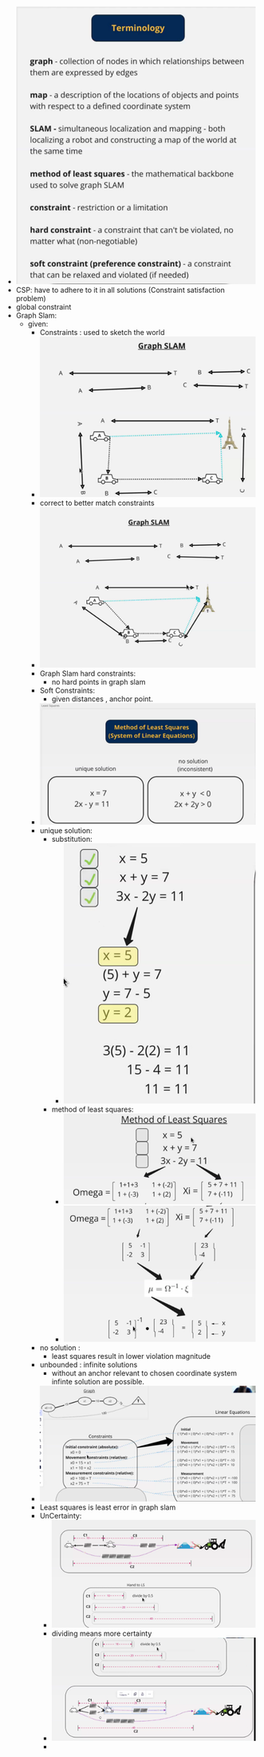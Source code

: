- ![image.png](../assets/image_1712523208482_0.png)
- CSP: have to adhere to it in all solutions (Constraint satisfaction problem)
- global constraint
- Graph Slam:
	- given:
		- Constraints : used to sketch the world
		- ![image.png](../assets/image_1712524849934_0.png)
		- correct to better match constraints
		- ![image.png](../assets/image_1712524890918_0.png)
		- Graph Slam hard constraints:
			- no hard points in graph slam
		- Soft Constraints:
			- given distances , anchor point.
		- ![image.png](../assets/image_1712533870054_0.png)
		- unique solution:
			- substitution:
				- ![image.png](../assets/image_1712533964314_0.png)
			- method of least squares:
				- ![image.png](../assets/image_1712534025597_0.png)
				- ![image.png](../assets/image_1712534100888_0.png)
		- no solution :
			- least squares result in lower violation magnitude
		- unbounded : infinite solutions
			- without an anchor relevant to chosen coordinate system infinte solution are possible.
		- ![image.png](../assets/image_1712537252756_0.png)
		- Least squares is least error in graph slam
		- UnCertainty:
			- ![image.png](../assets/image_1712615500452_0.png)
			- dividing means more certainty
			- ![image.png](../assets/image_1712615554369_0.png)
			-